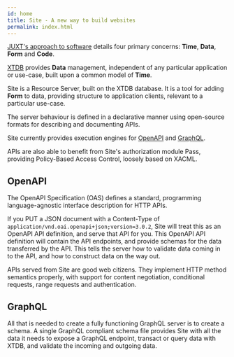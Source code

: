 ```yaml
---
id: home
title: Site - A new way to build websites
permalink: index.html
---
```


<HomepageHero />

<Intro>

[JUXT's approach to software](https://www.juxt.pro/) details four primary concerns: **Time**, **Data**, **Form** and **Code**.

[XTDB](https://xtdb.com/) provides **Data** management, independent of any particular application or use-case, built upon a common model of **Time**.

Site is a Resource Server, built on the XTDB database. It is a tool for adding **Form** to data, providing structure to application clients, relevant to a particular use-case.

The server behaviour is defined in a declarative manner using open-source formats for describing and documenting APIs.

Site currently provides execution engines for [OpenAPI](https://spec.openapis.org/oas/v3.0.2) and [GraphQL](https://graphql.org/).

APIs are also able to benefit from Site's authorization module Pass, providing Policy-Based Access Control, loosely based on XACML.

</Intro>

## OpenAPI

The OpenAPI Specification (OAS) defines a standard, programming language-agnostic interface description for HTTP APIs.

If you PUT a JSON document with a Content-Type of `application/vnd.oai.openapi+json;version=3.0.2`, Site will treat this as an OpenAPI API definition, and serve that API for you. This OpenAPI API definition will contain the API endpoints, and provide schemas for the data transferred by the API. This tells the server how to validate data coming in to the API, and how to construct data on the way out.

APIs served from Site are good web citizens. They implement HTTP method semantics properly, with support for content negotiation, conditional requests, range requests and authentication.

## GraphQL

All that is needed to create a fully functioning GraphQL server is to create a schema.
A single GraphQL compliant schema file provides Site with all the data it needs to expose a GraphQL endpoint, transact or query data with XTDB, and validate the incoming and outgoing data.
